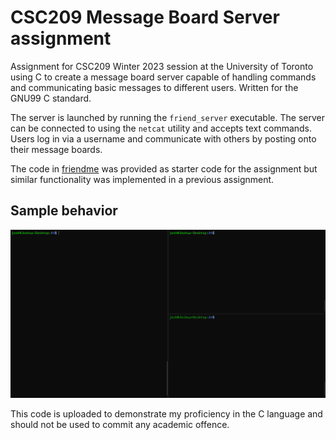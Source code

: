 # CSC209 Message Board Server assignment
Assignment for CSC209 Winter 2023 session at the University of Toronto using C to create a message board server capable of handling commands and communicating basic messages to different users.
Written for the GNU99 C standard.

The server is launched by running the `friend_server` executable. The server can be connected to using the `netcat` utility and accepts text commands. Users log in via a username and communicate with others by posting onto their message boards.

The code in [friendme](friendme.c) was provided as starter code for the assignment but similar functionality was implemented in a previous assignment.

## Sample behavior
![Gif showing behavior of the chat server with the server log](img/sample.gif)

This code is uploaded to demonstrate my proficiency in the C language and should not be used to commit any academic offence.